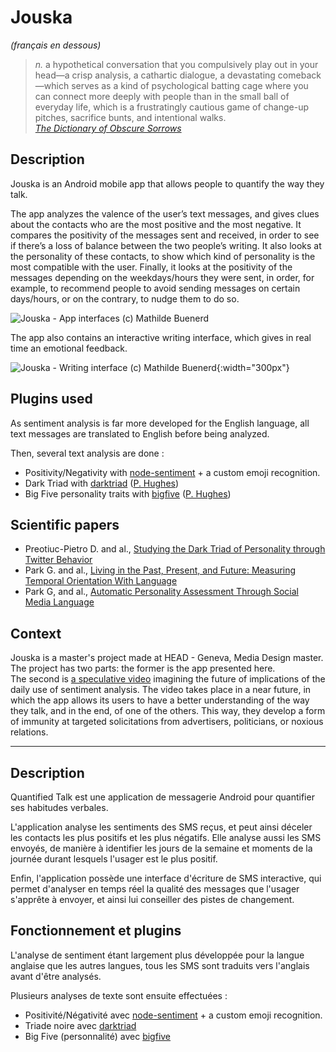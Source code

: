 # Jouska

_(français en dessous)_

> _n._ a hypothetical conversation that you compulsively play out in your head—a crisp analysis, a cathartic dialogue, a devastating comeback—which serves as a kind of psychological batting cage where you can connect more deeply with people than in the small ball of everyday life, which is a frustratingly cautious game of change-up pitches, sacrifice bunts, and intentional walks. \
[_The Dictionary of Obscure Sorrows_](http://www.dictionaryofobscuresorrows.com/post/24567910939/jouska)


## Description
Jouska is an Android mobile app that allows people to quantify the way they talk.

The app analyzes the valence of the user’s text messages, and gives clues about the contacts who are the most positive and the most negative. It compares the positivity of the messages sent and received, in order to see if there’s a loss of balance between the two people’s writing. It also looks at the personality of these contacts, to show which kind of personality is the most compatible with the user. Finally, it looks at the positivity of the messages depending on the weekdays/hours they were sent, in order, for example, to recommend people to avoid sending messages on certain days/hours, or on the contrary, to nudge them to do so.

![Jouska - App interfaces (c) Mathilde Buenerd](http://www.chilidesign.fr/jouska/jouska_interfaces_mathilde_buenerd.png)

The app also contains an interactive writing interface, which gives in real time an emotional feedback.

![Jouska - Writing interface (c) Mathilde Buenerd](http://www.chilidesign.fr/jouska/jouska_writing_interface_mathilde_buenerd.gif){:width="300px"}


## Plugins used
As sentiment analysis is far more developed for the English language, all text messages are translated to English before being analyzed.

Then, several text analysis are done :
- Positivity/Negativity with [node-sentiment](https://www.npmjs.com/package/node-sentiment) + a custom emoji recognition.
- Dark Triad with [darktriad](https://www.npmjs.com/package/darktriad) ([P. Hughes](https://www.phugh.es/))
- Big Five personality traits with [bigfive](https://www.npmjs.com/package/bigfive) ([P. Hughes](https://www.phugh.es/))

## Scientific papers
- Preotiuc-Pietro D. and al., [Studying the Dark Triad of Personality through Twitter Behavior](http://wwbp.org/papers/darktriad16cikm.pdf)
- Park G. and al., [Living in the Past, Present, and Future: Measuring Temporal Orientation With Language](https://static1.squarespace.com/static/53d29678e4b04e06965e9423/t/59398fb65016e1df4890b9e6/1496944566862/temporalPark2016.pdf)
- Park G, and al., [Automatic Personality Assessment Through Social Media Language](https://static1.squarespace.com/static/53d29678e4b04e06965e9423/t/54bd3fd2e4b0bd77452d4116/1421688786115/2014_automaticPersonalityAssessment.pdf)

## Context
Jouska is a master's project made at HEAD - Geneva, Media Design master. The project has two parts: the former is the app presented here. \
The second is [a speculative video](https://vimeo.com/276232389) imagining the future of implications of the daily use of sentiment analysis. The video takes place in a near future, in which the app allows its users to have a better understanding of the way they talk, and in the end, of one of the others. This way, they develop a form of immunity at targeted solicitations from advertisers, politicians, or noxious relations.

-----

## Description
Quantified Talk est une application de messagerie Android pour quantifier ses habitudes verbales.

L'application analyse les sentiments des SMS reçus, et peut ainsi déceler les contacts les plus positifs et les plus négatifs. Elle analyse aussi les SMS envoyés, de manière à identifier les jours de la semaine et moments de la journée durant lesquels l'usager est le plus positif.

Enfin, l'application possède une interface d'écriture de SMS interactive, qui permet d'analyser en temps réel la qualité des messages que l'usager s'apprête à envoyer, et ainsi lui conseiller des pistes de changement.

## Fonctionnement et plugins
L'analyse de sentiment étant largement plus développée pour la langue anglaise que les autres langues, tous les SMS sont traduits vers l'anglais avant d'être analysés.

Plusieurs analyses de texte sont ensuite effectuées :
- Positivité/Négativité avec [node-sentiment](https://www.npmjs.com/package/node-sentiment) + a custom emoji recognition.
- Triade noire avec [darktriad](https://www.npmjs.com/package/darktriad)
- Big Five (personnalité) avec [bigfive](https://www.npmjs.com/package/bigfive)
